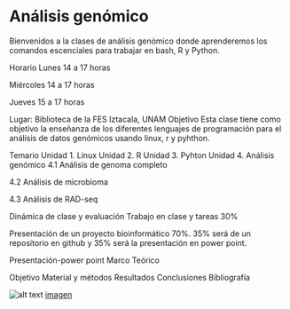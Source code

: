 
# Análisis genómico 

Bienvenidos a la clases de análisis genómico donde aprenderemos los comandos escenciales para trabajar en bash, R y Python.

Horario
Lunes 14 a 17 horas

Miércoles 14 a 17 horas

Jueves 15 a 17 horas

Lugar: Biblioteca de la FES Iztacala, UNAM
Objetivo
Esta clase tiene como objetivo la enseñanza de los diferentes lenguajes de programación para el análisis de datos genómicos usando linux, r y pyhthon.

Temario
Unidad 1. Linux
Unidad 2. R
Unidad 3. Pyhton
Unidad 4. Análisis genómico
4.1 Análisis de genoma completo

4.2 Análisis de microbioma

4.3 Análisis de RAD-seq

Dinámica de clase y evaluación
Trabajo en clase y tareas 30%

Presentación de un proyecto bioinformático 70%. 35% será de un repositorio en github y 35% será la presentación en power point.

Presentación-power point
Marco Teórico

Objetivo
Material y métodos
Resultados
Conclusiones
Bibliografía

![alt text](https://static.wikia.nocookie.net/tactile-wars/images/2/27/Gatling_gun.png/revision/latest?cb=20150817214632)
[imagen](https://static.wikia.nocookie.net/tactile-wars/images/2/27/Gatling_gun.png/revision/latest?cb=20150817214632)
